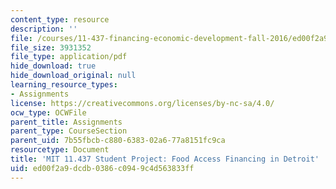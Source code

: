```yaml
---
content_type: resource
description: ''
file: /courses/11-437-financing-economic-development-fall-2016/ed00f2a9dcdb0386c0949c4d563833ff_MIT_11437_MGFFStudentProject.pdf
file_size: 3931352
file_type: application/pdf
hide_download: true
hide_download_original: null
learning_resource_types:
- Assignments
license: https://creativecommons.org/licenses/by-nc-sa/4.0/
ocw_type: OCWFile
parent_title: Assignments
parent_type: CourseSection
parent_uid: 7b55fbcb-c880-6383-02a6-77a8151fc9ca
resourcetype: Document
title: 'MIT 11.437 Student Project: Food Access Financing in Detroit'
uid: ed00f2a9-dcdb-0386-c094-9c4d563833ff
---
```

